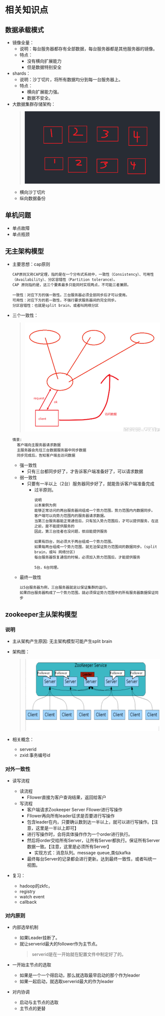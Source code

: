 # 相关知识点

##  数据承载模式

- 镜像全量：
  - 说明：每台服务器都存有全部数据，每台服务器都是其他服务器的镜像。
  - 特点：
    - 没有横向扩展能力
    - 但是数据特别安全
- shards：
  - 说明：沙丁切片，将所有数据均分到每一台服务器上。
  - 特点：
    - 横向扩展能力强。
    - 数据不安全。
- 大数据集群存储架构：
  > ![zookeeper-1](./image/zookeeper-1.png) 
  - 横向沙丁切片
  - 纵向数据备份


##  单机问题

- 单点故障
- 单点瓶颈

## 无主架构模型

- 主要思想：cap原则
  ```
  CAP原则又称CAP定理，指的是在一个分布式系统中，一致性（Consistency）、可用性（Availability）、分区容错性（Partition tolerance）。
  CAP 原则指的是，这三个要素最多只能同时实现两点，不可能三者兼顾。

  一致性：对应下方的强一致性。三台服务器必须全部同步后才可以使用。
  可用性：对应下方的若一致性，不强行要求服务器间的完全同步。
  分区容错性：也就是split brain，或者叫网络分区
  ```

- 三个一致性：
  > ![zookeeper-2](./image/zookeeper-2.png)
  ```
  情景:
    客户端向主服务器请求数据
    主服务器会先往三台数据服务器中同步数据
    同步完成后，告知客户端去访问数据
  ```
  - 强一致性
    - 只有三台都同步好了，才告诉客户端准备好了，可以请求数据
  - 弱一致性
    - 只要有一半以上（2台）服务器同步好了，就能告诉客户端准备完成
      - 过半原则。
        ```
        说明
        以本案例为例
        能够正常访问的两台服务器间组成一个势力范围，势力范围内内数据同步。
        客户端可以向势力范围内的服务器请求数据。
        当第三台服务器能正常通信后，只有加入势力范围后，才可以提供服务，在这之前，是不能提供服务的
        因此，第三台挂者也没问题，依旧能提供服务

        如果有四台，则必须大于两台组成一个势力范围。
        如果每两台组成一个势力范围，就无法保证势力范围间的数据同步。(split brain，或叫 网络分区)
        每台服务器恢复通信的时候，必须加入势力范围后，才能提供服务

        5台，6台同理。
        ```
  - 最终一致性
    ```
    以5台服务器为例，三台服务器就足以保证集群的运行。
    如果四台服务器构成了一个势力范围，就必须保证势力范围中的所有服务器数据保证同步
    ```

## zookeeper主从架构模型

### 说明

- 主从架构产生原因: 无主架构模型可能产生split brain

- 架构图：
  > ![zookeeper-3](./image/zookeeper-3.png)

- 相关概念：
  - serverid
  - zxid:事务编号id

### 对外一致性

- 读写流程
  - 读流程
    - Fllower直接为客户查询结果，返回给客户
  - 写流程
    - 客户端请求Zookeeper Server Fllower进行写操作
    - Fllower再向所有leader征求是否要进行写操作
    - 包含leader在内，只要确认数到达一半以上，就可以进行写操作。【注意，这里是一半以上即可】
    - 进行写操作时，会将具体操作作为一个order进行执行。
    - 然后将order交给所有Server，让所有Server都执行。保证所有Server数据一致。【注意，这里是必须所有Server】
      - 实现方式：消息队列。message queue,类似kafka
    - 最终每台Server的记录都会进行更新。达到最终一致性，或者叫统一视图。

- 复习：
  - hadoop的zkfc，
  - registry
  - watch event
  - callback

### 对内原则

- 内部选举机制
  - 如果Leader挂断了。
  - 就让serverid最大的follower作为主节点。
    > serverid是在一开始就在配置文件中制定好了的。

- 一开始主节点的选取
  - 如果是一个一个得启动，那么就选取最早启动的那个作为leader
  - 如果一起启动，就选取serverid最大的作为leader

- 对内协调
  - 启动与主节点的选取
  - 主节点的更替




